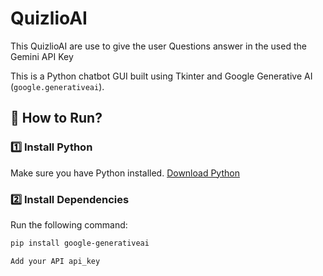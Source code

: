 # QuizlioAI
This QuizlioAI are use to give the user Questions answer in the used the Gemini API Key 

This is a Python chatbot GUI built using Tkinter and Google Generative AI (`google.generativeai`).

## 🚀 How to Run?

### 1️⃣ Install Python
Make sure you have Python installed. [Download Python](https://www.python.org/downloads/)

### 2️⃣ Install Dependencies
Run the following command:
```bash
pip install google-generativeai

Add your API api_key
